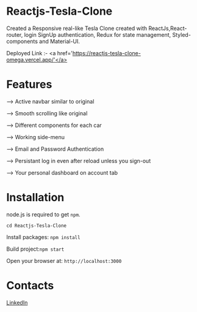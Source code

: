 # Reactjs-Tesla-Clone
Created a Responsive real-like Tesla Clone created with ReactJs,React-router, login SignUp authentication, Redux for state management, Styled-components and Material-UI.

Deployed Link :-
<a href='https://reactjs-tesla-clone-omega.vercel.app/'</a>

# Features
--> Active navbar similar to original

--> Smooth scrolling like original

--> Different components for each car

--> Working side-menu

--> Email and Password Authentication

--> Persistant log in even after reload unless you sign-out

--> Your personal dashboard on account tab

# Installation

node.js is required to get `npm`.

`cd Reactjs-Tesla-Clone`

Install packages: `npm install`

Build project:`npm start`

Open your browser at: `http://localhost:3000`

# Contacts
<a href="https://www.linkedin.com/in/mukul-sharma-mm7m262002" target="_blank"></i>LinkedIn</a>
